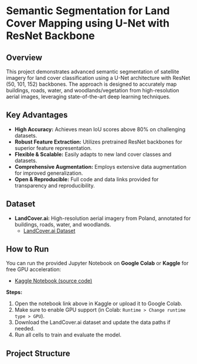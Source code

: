 # Semantic Segmentation for Land Cover Mapping using U-Net with ResNet Backbone

## Overview

This project demonstrates advanced semantic segmentation of satellite imagery for land cover classification using a U-Net architecture with ResNet (50, 101, 152) backbones. The approach is designed to accurately map buildings, roads, water, and woodlands/vegetation from high-resolution aerial images, leveraging state-of-the-art deep learning techniques.

## Key Advantages

- **High Accuracy:** Achieves mean IoU scores above 80% on challenging datasets.
- **Robust Feature Extraction:** Utilizes pretrained ResNet backbones for superior feature representation.
- **Flexible & Scalable:** Easily adapts to new land cover classes and datasets.
- **Comprehensive Augmentation:** Employs extensive data augmentation for improved generalization.
- **Open & Reproducible:** Full code and data links provided for transparency and reproducibility.

## Dataset

- **LandCover.ai:** High-resolution aerial imagery from Poland, annotated for buildings, roads, water, and woodlands.
  - [LandCover.ai Dataset](https://landcover.ai.linuxpolska.com/)

## How to Run

You can run the provided Jupyter Notebook on **Google Colab** or **Kaggle** for free GPU acceleration:

- [Kaggle Notebook (source code)](https://www.kaggle.com/code/chitrakshsingh/unet-landcoverai/notebook)

**Steps:**
1. Open the notebook link above in Kaggle or upload it to Google Colab.
2. Make sure to enable GPU support (in Colab: `Runtime > Change runtime type > GPU`).
3. Download the LandCover.ai dataset and update the data paths if needed.
4. Run all cells to train and evaluate the model.

## Project Structure
